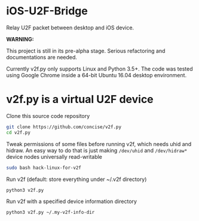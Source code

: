 # iOS-U2F-Bridge
Relay U2F packet between desktop and iOS device.

**WARNING:**

This project is still in its pre-alpha stage.  Serious refactoring and
documentations are needed.

Currently v2f.py only supports Linux and Python 3.5+.  The code was tested
using Google Chrome inside a 64-bit Ubuntu 16.04 desktop environment.



# v2f.py is a virtual U2F device

Clone this source code repository

```bash
git clone https://github.com/concise/v2f.py
cd v2f.py
```


Tweak permissions of some files before running v2f, which needs uhid and
hidraw.  An easy way to do that is just making `/dev/uhid` and `/dev/hidraw*`
device nodes universally read-writable

```bash
sudo bash hack-linux-for-v2f
```


Run v2f (default: store everything under ~/.v2f directory)

```bash
python3 v2f.py
```


Run v2f with a specified device information directory

```bash
python3 v2f.py ~/.my-v2f-info-dir
```
